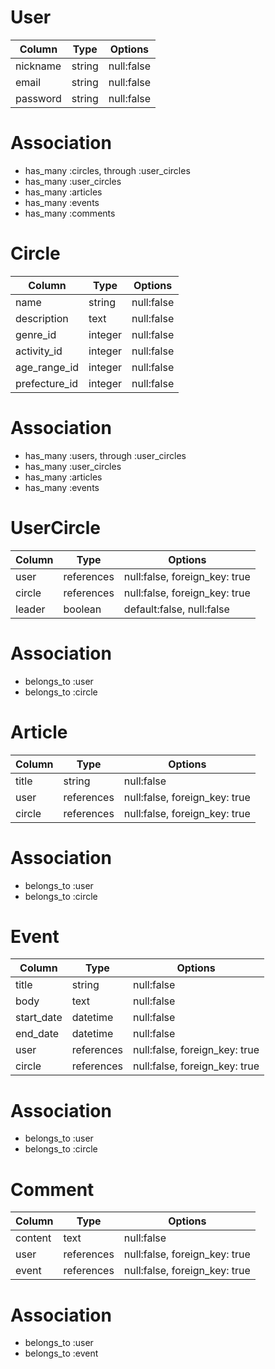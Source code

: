 # User

| Column | Type | Options |
| ------ | ---- | ------- |
| nickname | string | null:false |
| email | string | null:false |
| password | string | null:false |

# Association
- has_many :circles, through :user_circles
- has_many :user_circles
- has_many :articles
- has_many :events
- has_many :comments

# Circle
| Column | Type | Options |
| ------ | ---- | ------- |
| name | string | null:false |
| description | text | null:false |
| genre_id | integer | null:false |
| activity_id | integer | null:false |
| age_range_id | integer | null:false |
| prefecture_id | integer | null:false |

# Association
- has_many :users, through :user_circles
- has_many :user_circles
- has_many :articles
- has_many :events

# UserCircle
| Column | Type | Options |
| ------ | ---- | ------- |
| user | references | null:false, foreign_key: true |
| circle | references | null:false, foreign_key: true |
| leader | boolean | default:false, null:false |

# Association
- belongs_to :user
- belongs_to :circle

# Article
| Column | Type | Options |
| ------ | ---- | ------- |
| title | string | null:false |
| user | references | null:false, foreign_key: true |
| circle | references | null:false, foreign_key: true |

# Association
- belongs_to :user
- belongs_to :circle

# Event
| Column | Type | Options |
| ------ | ---- | ------- |
| title | string | null:false |
| body | text | null:false |
| start_date | datetime | null:false |
| end_date | datetime | null:false |
| user | references | null:false, foreign_key: true |
| circle | references | null:false, foreign_key: true |

# Association
- belongs_to :user
- belongs_to :circle

# Comment
| Column | Type | Options |
| ------ | ---- | ------- |
| content | text | null:false |
| user | references | null:false, foreign_key: true |
| event | references | null:false, foreign_key: true |

# Association
- belongs_to :user
- belongs_to :event